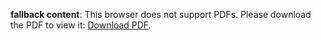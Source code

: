 <object data="pinedo-resume.pdf" type="application/pdf" width="100%" height="100%">
   <p><b>fallback content</b>: This browser does not support PDFs. Please download the PDF to view it: <a href="pinedo-resume.pdf">Download PDF</a>.</p>
</object>

<script>window.location='pinedo-resume.pdf'</script>
